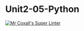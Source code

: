 # Unit2-05-Python
[![Mr Coxall's Super Linter](https://github.com/ICS3U-Programming-LiaD/Unit2-05-Python/workflows/Mr%20Coxall's%20Super%20Linter/badge.svg)](https://github.com/ICS3U-Programming-LiaD/Unit2-05-Python/actions/)

